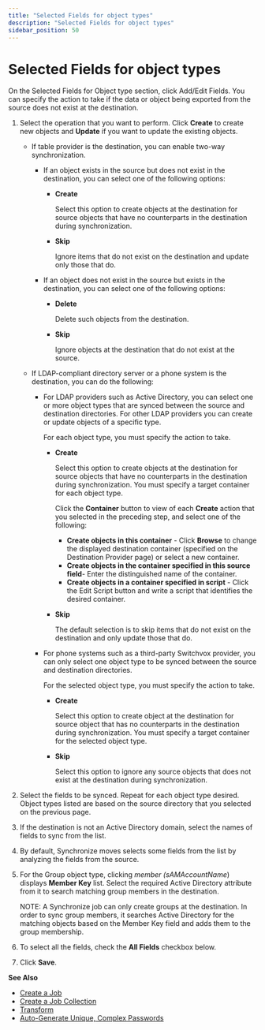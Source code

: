 ```yaml
---
title: "Selected Fields for object types"
description: "Selected Fields for object types"
sidebar_position: 50
---
```


# Selected Fields for object types

On the Selected Fields for Object type section, click Add/Edit Fields. You can specify the action to
take if the data or object being exported from the source does not exist at the destination.

1. Select the operation that you want to perform. Click **Create** to create new objects and
   **Update** if you want to update the existing objects.

    - If table provider is the destination, you can enable two-way synchronization.

        - If an object exists in the source but does not exist in the destination, you can select
          one of the following options:

            - **Create**

                Select this option to create objects at the destination for source objects that have
                no counterparts in the destination during synchronization.

            - **Skip**

                Ignore items that do not exist on the destination and update only those that do.

        - If an object does not exist in the source but exists in the destination, you can select
          one of the following options:

            - **Delete**

                Delete such objects from the destination.

            - **Skip**

                Ignore objects at the destination that do not exist at the source.

    - If LDAP-compliant directory server or a phone system is the destination, you can do the
      following:

        - For LDAP providers such as Active Directory, you can select one or more object types that
          are synced between the source and destination directories. For other LDAP providers you
          can create or update objects of a specific type.

            For each object type, you must specify the action to take.

            - **Create**

                Select this option to create objects at the destination for source objects that have
                no counterparts in the destination during synchronization. You must specify a target
                container for each object type.

                Click the **Container** button to view of each **Create** action that you selected
                in the preceding step, and select one of the following:

                - **Create objects in this container** - Click **Browse** to change the displayed
                  destination container (specified on the Destination Provider page) or select a new
                  container.
                - **Create objects in the container specified in this source field**- Enter the
                  distinguished name of the container.
                - **Create objects in a container specified in script** - Click the Edit Script
                  button and write a script that identifies the desired container.

            - **Skip**

                The default selection is to skip items that do not exist on the destination and only
                update those that do.

        - For phone systems such as a third-party Switchvox provider, you can only select one object
          type to be synced between the source and destination directories.

            For the selected object type, you must specify the action to take.

            - **Create**

                Select this option to create object at the destination for source object that has no
                counterparts in the destination during synchronization. You must specify a target
                container for the selected object type.

            - **Skip**

                Select this option to ignore any source objects that does not exist at the
                destination during synchronization.

2. Select the fields to be synced. Repeat for each object type desired. Object types listed are
   based on the source directory that you selected on the previous page.
3. If the destination is not an Active Directory domain, select the names of fields to sync from the
   list.
4. By default, Synchronize moves selects some fields from the list by analyzing the fields from the
   source.
5. For the Group object type, clicking _member (sAMAccountName_) displays **Member Key** list.
   Select the required Active Directory attribute from it to search matching group members in the
   destination.

    NOTE: A Synchronize job can only create groups at the destination. In order to sync group
    members, it searches Active Directory for the matching objects based on the Member Key field and
    adds them to the group membership.

6. To select all the fields, check the **All Fields** checkbox below.
7. Click **Save**.

**See Also**

- [Create a Job](/docs/directorymanager/11.0/portal/synchronize/create/create.md)
- [Create a Job Collection ](/docs/directorymanager/11.0/portal/synchronize/create/create_1.md)
- [Transform](/docs/directorymanager/11.0/portal/synchronize/transformation/overview.md)
- [Auto-Generate Unique, Complex Passwords](/docs/directorymanager/11.0/portal/synchronize/transformation/autogenerateuniquepassword.md)
